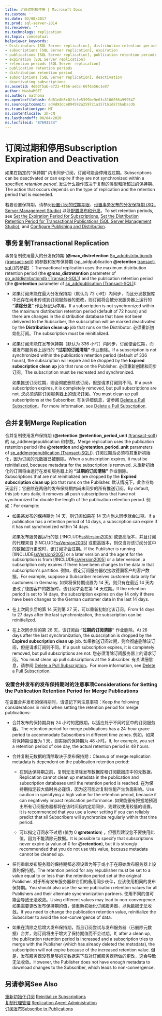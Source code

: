 ```yaml
---
title: 订阅过期和停用 | Microsoft Docs
ms.custom: ''
ms.date: 03/08/2017
ms.prod: sql-server-2014
ms.reviewer: ''
ms.technology: replication
ms.topic: conceptual
helpviewer_keywords:
- Distributors [SQL Server replication], distribution retention period
- subscriptions [SQL Server replication], expiration
- publications [SQL Server replication], publication retention periods
- expiration [SQL Server replication]
- retention periods [SQL Server replication]
- publication retention periods
- distribution retention period
- subscriptions [SQL Server replication], deactivation
- deactivating subscriptions
ms.assetid: 4d03f5ab-e721-4f56-aebc-60f6a56c1e07
author: MashaMSFT
ms.author: mathoma
ms.openlocfilehash: 6d81e8b5c02fcfe5399be9e63c8160036a999547
ms.sourcegitcommit: ad4d92dce894592a259721a1571b1d8736abacdb
ms.translationtype: MT
ms.contentlocale: zh-CN
ms.lasthandoff: 08/04/2020
ms.locfileid: "87693234"
---
```

# <a name="subscription-expiration-and-deactivation"></a><span data-ttu-id="92174-102">订阅过期和停用</span><span class="sxs-lookup"><span data-stu-id="92174-102">Subscription Expiration and Deactivation</span></span>
  <span data-ttu-id="92174-103">如果在指定的“保持期”  内未同步订阅，订阅可能会停用或过期。</span><span class="sxs-lookup"><span data-stu-id="92174-103">Subscriptions can be deactivated or can expire if they are not synchronized within a specified *retention period*.</span></span> <span data-ttu-id="92174-104">发生什么操作取决于复制的类型和所超过的保持期。</span><span class="sxs-lookup"><span data-stu-id="92174-104">The action that occurs depends on the type of replication and the retention period that is exceeded.</span></span>  
  
 <span data-ttu-id="92174-105">若要设置保持期，请参阅[设置订阅的过期期限](publish/set-the-expiration-period-for-subscriptions.md)、[设置事务发布的分发保持期 &#40;SQL Server Management Studio&#41;](set-distribution-retention-period-for-transactional-publications.md) 以及[配置发布和分发](configure-publishing-and-distribution.md)。</span><span class="sxs-lookup"><span data-stu-id="92174-105">To set retention periods, see [Set the Expiration Period for Subscriptions](publish/set-the-expiration-period-for-subscriptions.md), [Set the Distribution Retention Period for Transactional Publications &#40;SQL Server Management Studio&#41;](set-distribution-retention-period-for-transactional-publications.md), and [Configure Publishing and Distribution](configure-publishing-and-distribution.md).</span></span>  
  
## <a name="transactional-replication"></a><span data-ttu-id="92174-106">事务复制</span><span class="sxs-lookup"><span data-stu-id="92174-106">Transactional Replication</span></span>  
 <span data-ttu-id="92174-107">事务复制使用最大的分发保持期 (**@max_distretention** [Sp_adddistributiondb &#40;transact-sql&#41;](/sql/relational-databases/system-stored-procedures/sp-adddistributiondb-transact-sql)) 的参数和发布保持期 (sp_addpublication **@retention** [transact-sql &#40;](/sql/relational-databases/system-stored-procedures/sp-addpublication-transact-sql)&#41;的参数) ：</span><span class="sxs-lookup"><span data-stu-id="92174-107">Transactional replication uses the maximum distribution retention period (the **@max_distretention** parameter of [sp_adddistributiondb &#40;Transact-SQL&#41;](/sql/relational-databases/system-stored-procedures/sp-adddistributiondb-transact-sql)) and the publication retention period (the **@retention** parameter of [sp_addpublication &#40;Transact-SQL&#41;](/sql/relational-databases/system-stored-procedures/sp-addpublication-transact-sql)):</span></span>  
  
-   <span data-ttu-id="92174-108">如果订阅未能在最大分发保持期（默认为 72 小时）内同步，而且分发数据库中还存在尚未传递到订阅服务器的更改，则订阅将会被分发服务器上运行的 **“清除分发”** 作业标记为停用。</span><span class="sxs-lookup"><span data-stu-id="92174-108">If a subscription is not synchronized within the maximum distribution retention period (default of 72 hours) and there are changes in the distribution database that have not been delivered to the Subscriber, the subscription will be marked deactivated by the **Distribution clean up** job that runs on the Distributor.</span></span> <span data-ttu-id="92174-109">必须重新初始化订阅。</span><span class="sxs-lookup"><span data-stu-id="92174-109">The subscription must be reinitialized.</span></span>  
  
-   <span data-ttu-id="92174-110">如果订阅未能在发布保持期（默认为 336 小时）内同步，订阅便会过期，而被发布服务器上运行的 **“过期的订阅清除”** 作业删除。</span><span class="sxs-lookup"><span data-stu-id="92174-110">If a subscription is not synchronized within the publication retention period (default of 336 hours), the subscription will expire and be dropped by the **Expired subscription clean up** job that runs on the Publisher.</span></span> <span data-ttu-id="92174-111">必须重新创建和同步订阅。</span><span class="sxs-lookup"><span data-stu-id="92174-111">The subscription must be recreated and synchronized.</span></span>  
  
     <span data-ttu-id="92174-112">如果推送订阅过期，则会彻底删除该订阅，但是请求订阅则不同。</span><span class="sxs-lookup"><span data-stu-id="92174-112">If a push subscription expires, it is completely removed, but pull subscriptions are not.</span></span> <span data-ttu-id="92174-113">您必须清除订阅服务器上的请求订阅。</span><span class="sxs-lookup"><span data-stu-id="92174-113">You must clean up pull subscriptions at the Subscriber.</span></span> <span data-ttu-id="92174-114">有关详细信息，请参阅 [Delete a Pull Subscription](delete-a-pull-subscription.md)。</span><span class="sxs-lookup"><span data-stu-id="92174-114">For more information, see [Delete a Pull Subscription](delete-a-pull-subscription.md).</span></span>  
  
## <a name="merge-replication"></a><span data-ttu-id="92174-115">合并复制</span><span class="sxs-lookup"><span data-stu-id="92174-115">Merge Replication</span></span>  
 <span data-ttu-id="92174-116">合并复制使用发布保持期 (**@retention** **@retention_period_unit** [&#40;transact-sql&#41;](/sql/relational-databases/system-stored-procedures/sp-addmergepublication-transact-sql)) 的 sp_addmergepublication 和参数。</span><span class="sxs-lookup"><span data-stu-id="92174-116">Merge replication uses the publication retention period (the **@retention** and **@retention_period_unit** parameters of [sp_addmergepublication &#40;Transact-SQL&#41;](/sql/relational-databases/system-stored-procedures/sp-addmergepublication-transact-sql)).</span></span> <span data-ttu-id="92174-117">订阅过期后必须将其重新初始化，因为订阅的元数据已被删除。</span><span class="sxs-lookup"><span data-stu-id="92174-117">When a subscription expires, it must be reinitialized, because metadata for the subscription is removed.</span></span> <span data-ttu-id="92174-118">未重新初始化的订阅将由运行在发布服务器上的 **“过期的订阅清除”** 作业删除。</span><span class="sxs-lookup"><span data-stu-id="92174-118">Subscriptions that are not reinitialized are dropped by the **Expired subscription clean up** job that runs on the Publisher.</span></span> <span data-ttu-id="92174-119">默认情况下，此作业每天运行；它删除在两倍的发布保持期内尚未同步的所有推送订阅。</span><span class="sxs-lookup"><span data-stu-id="92174-119">By default, this job runs daily; it removes all push subscriptions that have not synchronized for double the length of the publication retention period.</span></span> <span data-ttu-id="92174-120">例如：</span><span class="sxs-lookup"><span data-stu-id="92174-120">For example:</span></span>  
  
-   <span data-ttu-id="92174-121">如果某发布的保持期为 14 天，则订阅如果在 14 天内尚未同步就会过期。</span><span class="sxs-lookup"><span data-stu-id="92174-121">If a publication has a retention period of 14 days, a subscription can expire if it has not synchronized within 14 days.</span></span>  
  
     <span data-ttu-id="92174-122">如果发布服务器运行的是 [!INCLUDE[ssVersion2005](../../includes/ssversion2005-md.md)] 或更高版本，并且订阅的代理来自 [!INCLUDE[ssVersion2005](../../includes/ssversion2005-md.md)] 或更高版本，则仅当对该订阅分区中的数据进行更改时，该订阅才会过期。</span><span class="sxs-lookup"><span data-stu-id="92174-122">If the Publisher is running [!INCLUDE[ssVersion2005](../../includes/ssversion2005-md.md)] or a later version and the agent for the subscription is from [!INCLUDE[ssVersion2005](../../includes/ssversion2005-md.md)] or a later version, a subscription only expires if there have been changes to the data in that subscription's partition.</span></span> <span data-ttu-id="92174-123">例如，假定订阅服务器仅接收德国客户的客户数据。</span><span class="sxs-lookup"><span data-stu-id="92174-123">For example, suppose a Subscriber receives customer data only for customers in Germany.</span></span> <span data-ttu-id="92174-124">如果将保持期设置为 14 天，则只有在最近 14 天内更改了德国客户的数据时，该订阅才会在第 14 天过期。</span><span class="sxs-lookup"><span data-stu-id="92174-124">If the retention period is set to 14 days, the subscription expires on day 14 only if there have been changes to the German customer data in the last 14 days.</span></span>  
  
-   <span data-ttu-id="92174-125">在上次同步后的第 14 天到第 27 天，可以重新初始化该订阅。</span><span class="sxs-lookup"><span data-stu-id="92174-125">From 14 days to 27 days after the last synchronization, the subscription can be reinitialized.</span></span>  
  
-   <span data-ttu-id="92174-126">在上次同步后的第 28 天，该订阅由 **“过期的订阅清除”** 作业删除。</span><span class="sxs-lookup"><span data-stu-id="92174-126">At 28 days after the last synchronization, the subscription is dropped by the **Expired subscription clean up** job.</span></span> <span data-ttu-id="92174-127">如果推送订阅过期，则会彻底删除该订阅，但是请求订阅则不同。</span><span class="sxs-lookup"><span data-stu-id="92174-127">If a push subscription expires, it is completely removed, but pull subscriptions are not.</span></span> <span data-ttu-id="92174-128">您必须清除订阅服务器上的请求订阅。</span><span class="sxs-lookup"><span data-stu-id="92174-128">You must clean up pull subscriptions at the Subscriber.</span></span> <span data-ttu-id="92174-129">有关详细信息，请参阅 [Delete a Pull Subscription](delete-a-pull-subscription.md)。</span><span class="sxs-lookup"><span data-stu-id="92174-129">For more information, see [Delete a Pull Subscription](delete-a-pull-subscription.md).</span></span>  
  
### <a name="considerations-for-setting-the-publication-retention-period-for-merge-publications"></a><span data-ttu-id="92174-130">设置合并发布的发布保持期时的注意事项</span><span class="sxs-lookup"><span data-stu-id="92174-130">Considerations for Setting the Publication Retention Period for Merge Publications</span></span>  
 <span data-ttu-id="92174-131">在设置合并发布的保持期时，请谨记下列注意事项：</span><span class="sxs-lookup"><span data-stu-id="92174-131">Keep the following considerations in mind when setting the retention period for merge publications:</span></span>  
  
-   <span data-ttu-id="92174-132">合并发布的保持期具有 24 小时的宽限期，以适应处于不同时区中的订阅服务器。</span><span class="sxs-lookup"><span data-stu-id="92174-132">The retention period for merge publications has a 24-hour grace period to accommodate Subscribers in different time zones.</span></span> <span data-ttu-id="92174-133">例如，如果将保持期设置为 1 天，则实际的保持期为 48 小时。</span><span class="sxs-lookup"><span data-stu-id="92174-133">If, for example, you set a retention period of one day, the actual retention period is 48 hours.</span></span>  
  
-   <span data-ttu-id="92174-134">合并复制元数据的清除取决于发布保持期：</span><span class="sxs-lookup"><span data-stu-id="92174-134">Cleanup of merge replication metadata is dependent on the publication retention period:</span></span>  
  
    -   <span data-ttu-id="92174-135">在到达保持期之前，复制无法清除发布数据库和订阅数据库中的元数据。</span><span class="sxs-lookup"><span data-stu-id="92174-135">Replication cannot clean up metadata in the publication and subscription databases until the retention period is reached.</span></span> <span data-ttu-id="92174-136">在为保持期指定较大值时务必谨慎，因为这可能对复制性能产生负面影响。</span><span class="sxs-lookup"><span data-stu-id="92174-136">Use caution in specifying a high value for the retention period, because it can negatively impact replication performance.</span></span> <span data-ttu-id="92174-137">如果能很有把握地预测出所有订阅服务器都将在该时间段内定期同步，则建议使用较低的设置。</span><span class="sxs-lookup"><span data-stu-id="92174-137">It is recommended that you use a lower setting if you can reliably predict that all Subscribers will synchronize regularly within that time period.</span></span>  
  
    -   <span data-ttu-id="92174-138">可以指定订阅永不过期 (值为 0 **@retention**) ，但强烈建议您不要使用此值，因为不能清除元数据。</span><span class="sxs-lookup"><span data-stu-id="92174-138">It is possible to specify that subscriptions never expire (a value of 0 for **@retention**), but it is strongly recommended that you do not use this value, because metadata cannot be cleaned up.</span></span>  
  
-   <span data-ttu-id="92174-139">任何重新发布服务器的保持期都必须设置为等于或小于在原始发布服务器上设置的保持期。</span><span class="sxs-lookup"><span data-stu-id="92174-139">The retention period for any republisher must be set to a value equal to or less than the retention period set at the original Publisher.</span></span> <span data-ttu-id="92174-140">对于所有发布服务器和它们的备用同步伙伴，应该使用相同的发布保持期。</span><span class="sxs-lookup"><span data-stu-id="92174-140">You should also use the same publication retention values for all Publishers and their alternate synchronization partners.</span></span> <span data-ttu-id="92174-141">使用不同的值可能会导致无法收敛。</span><span class="sxs-lookup"><span data-stu-id="92174-141">Using different values may lead to non-convergence.</span></span> <span data-ttu-id="92174-142">如果需要更改发布保持期的值，请重新初始化订阅服务器，以免数据无法收敛。</span><span class="sxs-lookup"><span data-stu-id="92174-142">If you need to change the publication retention value, reinitialize the Subscriber to avoid the non-convergence of data.</span></span>  
  
-   <span data-ttu-id="92174-143">如果在清除之后增大发布保持期，而且订阅尝试与发布服务器（已删除元数据）合并，则订阅将由于增大了保持期值而不会过期。</span><span class="sxs-lookup"><span data-stu-id="92174-143">If, after a clean up, the publication retention period is increased and a subscription tries to merge with the Publisher (which has already deleted the metadata), the subscription will not expire because of the increased retention value.</span></span> <span data-ttu-id="92174-144">但是，发布服务器没有足够的元数据来下载对订阅服务器所做的更改，这会导致无法收敛。</span><span class="sxs-lookup"><span data-stu-id="92174-144">However, the Publisher does not have enough metadata to download changes to the Subscriber, which leads to non-convergence.</span></span>  
  
## <a name="see-also"></a><span data-ttu-id="92174-145">另请参阅</span><span class="sxs-lookup"><span data-stu-id="92174-145">See Also</span></span>  
 <span data-ttu-id="92174-146">[重新初始化订阅](reinitialize-subscriptions.md) </span><span class="sxs-lookup"><span data-stu-id="92174-146">[Reinitialize Subscriptions](reinitialize-subscriptions.md) </span></span>  
 <span data-ttu-id="92174-147">[复制代理管理](agents/replication-agent-administration.md) </span><span class="sxs-lookup"><span data-stu-id="92174-147">[Replication Agent Administration](agents/replication-agent-administration.md) </span></span>  
 [<span data-ttu-id="92174-148">订阅发布</span><span class="sxs-lookup"><span data-stu-id="92174-148">Subscribe to Publications</span></span>](subscribe-to-publications.md)  
  
  
